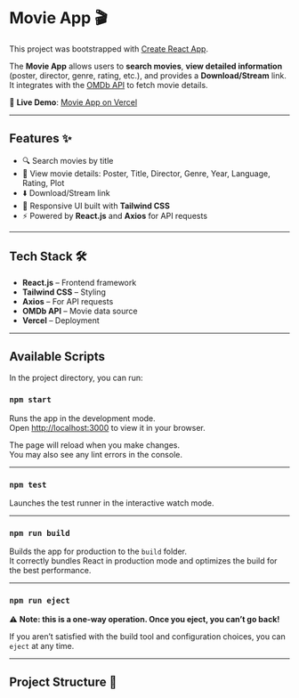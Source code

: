# Movie App 🎬

This project was bootstrapped with [Create React App](https://github.com/facebook/create-react-app).

The **Movie App** allows users to **search movies**, **view detailed information** (poster, director, genre, rating, etc.), and provides a **Download/Stream** link.  
It integrates with the [OMDb API](https://www.omdbapi.com/) to fetch movie details.

🔗 **Live Demo**: [Movie App on Vercel](https://movie-app-ten-beta-90.vercel.app/)

---

## Features ✨

- 🔍 Search movies by title  
- 🎥 View movie details: Poster, Title, Director, Genre, Year, Language, Rating, Plot  
- ⬇️ Download/Stream link  
- 📱 Responsive UI built with **Tailwind CSS**  
- ⚡ Powered by **React.js** and **Axios** for API requests  

---

## Tech Stack 🛠️

- **React.js** – Frontend framework  
- **Tailwind CSS** – Styling  
- **Axios** – For API requests  
- **OMDb API** – Movie data source  
- **Vercel** – Deployment  

---

## Available Scripts

In the project directory, you can run:

### `npm start`

Runs the app in the development mode.  
Open [http://localhost:3000](http://localhost:3000) to view it in your browser.  

The page will reload when you make changes.  
You may also see any lint errors in the console.

---

### `npm test`

Launches the test runner in the interactive watch mode.  

---

### `npm run build`

Builds the app for production to the `build` folder.  
It correctly bundles React in production mode and optimizes the build for the best performance.  

---

### `npm run eject`

⚠️ **Note: this is a one-way operation. Once you eject, you can’t go back!**  

If you aren’t satisfied with the build tool and configuration choices, you can `eject` at any time.  

---

## Project Structure 📂

